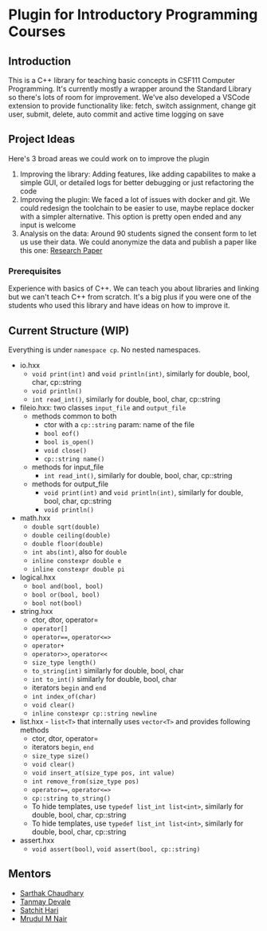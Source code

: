 # Plugin for Introductory Programming Courses

## Introduction

This is a C++ library for teaching basic concepts in CSF111 Computer Programming. It's currently mostly a wrapper around the Standard Library so there's lots of room for improvement. We've also developed a VSCode extension to provide functionality like: fetch, switch assignment, change git user, submit, delete, auto commit and active time logging on save

## Project Ideas

Here's 3 broad areas we could work on to improve the plugin

1) Improving the library: Adding features, like adding capabilites to make a simple GUI, or detailed logs for better debugging or just refactoring the code
2) Improving the plugin: We faced a lot of issues with docker and git. We could redesign the toolchain to be easier to use, maybe replace docker with a simpler alternative. This option is pretty open ended and any input is welcome
3) Analysis on the data: Around 90 students signed the consent form to let us use their data. We could anonymize the data and publish a paper like this one: [Research Paper](https://arxiv.org/abs/2012.05085)

### Prerequisites

Experience with basics of C++. We can teach you about libraries and linking but we can't teach C++ from scratch. It's a big plus if you were one of the students who used this library and have ideas on how to improve it. 

## Current Structure (WIP)

Everything is under `namespace cp`. No nested namespaces.

* io.hxx
  * `void print(int)` and `void println(int)`, similarly for double, bool, char, cp::string
  * `void println()`
  * `int read_int()`, similarly for double, bool, char, cp::string
* fileio.hxx: two classes `input_file` and `output_file`
  * methods common to both
    * ctor with a `cp::string` param: name of the file
    * `bool eof()`
    * `bool is_open()`
    * `void close()`
    * `cp::string name()`
  * methods for input_file
    * `int read_int()`, similarly for double, bool, char, cp::string
  * methods for output_file
    * `void print(int)` and `void println(int)`, similarly for double, bool, char, cp::string
    * `void println()`
* math.hxx
  * `double sqrt(double)`
  * `double ceiling(double)`
  * `double floor(double)`
  * `int abs(int)`, also for `double`
  * `inline constexpr double e`
  * `inline constexpr double pi`
* logical.hxx
  * `bool and(bool, bool)`
  * `bool or(bool, bool)`
  * `bool not(bool)`
* string.hxx
  * ctor, dtor, operator=
  * `operator[]`
  * `operator==`, `operator<=>`
  * `operator+`
  * `operator>>`, `operator<<`
  * `size_type length()`
  * `to_string(int)` similarly for double, bool, char
  * `int to_int()` similarly for double, bool, char
  * iterators `begin` and `end`
  * `int index_of(char)`
  * `void clear()`
  * `inline constexpr cp::string newline`
* list.hxx - `list<T>` that internally uses `vector<T>` and provides following methods
  * ctor, dtor, operator=
  * iterators `begin`, `end`
  * `size_type size()`
  * `void clear()`
  * `void insert_at(size_type pos, int value)`
  * `int remove_from(size_type pos)`
  * `operator==`, `operator<=>`
  * `cp::string to_string()`
  * To hide templates, use `typedef list_int list<int>`, similarly for double, bool, char, cp::string
  * To hide templates, use `typedef list_int list<int>`, similarly for double, bool, char, cp::string
* assert.hxx
  * `void assert(bool)`, `void assert(bool, cp::string)`

## Mentors

- [Sarthak Chaudhary](https://github.com/qarthak)
- [Tanmay Devale](https://github.com/tanmaydevale)
- [Satchit Hari](https://github.com/satchit1910)
- [Mrudul M Nair](https://github.com/mrudul2019)
